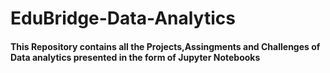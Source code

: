 # EduBridge-Data-Analytics
#### This Repository contains all the Projects,Assingments and Challenges of Data analytics presented in the form of Jupyter Notebooks
